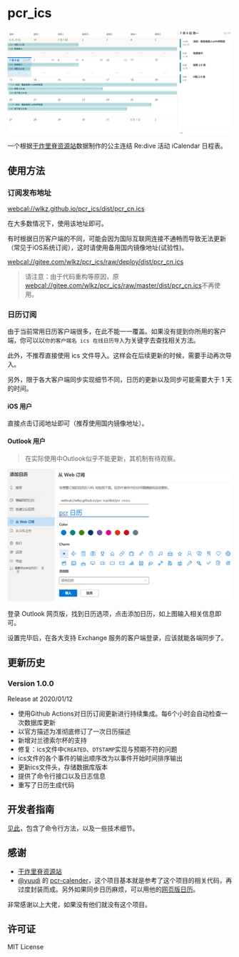 # pcr_ics

![banner](docs/banner.png)

一个根据[干炸里脊资源站](https://redive.estertion.win)数据制作的公主连结 Re:dive 活动 iCalendar 日程表。

## 使用方法

### 订阅发布地址

[webcal://wlkz.github.io/pcr_ics/dist/pcr_cn.ics](webcal://wlkz.github.io/pcr_ics/dist/pcr_cn.ics)

在大多数情况下，使用该地址即可。

有时根据日历客户端的不同，可能会因为国际互联网连接不通畅而导致无法更新（常见于iOS系统订阅），这时请使用备用国内镜像地址(试验性)。

[webcal://gitee.com/wlkz/pcr_ics/raw/deploy/dist/pcr_cn.ics](webcal://gitee.com/wlkz/pcr_ics/raw/deploy/dist/pcr_cn.ics)

> 请注意：由于代码重构等原因，原[webcal://gitee.com/wlkz/pcr_ics/raw/master/dist/pcr_cn.ics](webcal://gitee.com/wlkz/pcr_ics/raw/master/dist/pcr_cn.ics)不再使用。

### 日历订阅

由于当前常用日历客户端很多，在此不能一一覆盖。如果没有提到你所用的客户端，你可以以`你的客户端名 ics 在线日历导入`为关键字去查找相关方法。

此外，不推荐直接使用 ics 文件导入。这样会在后续更新的时候，需要手动再次导入。

另外，限于各大客户端同步实现细节不同，日历的更新以及同步可能需要大于 1 天的时间。

#### iOS 用户
  
直接点击订阅地址即可（推荐使用国内镜像地址）。

#### Outlook 用户

> 在实际使用中Outlook似乎不能更新，其机制有待观察。

![outlook](docs/outlook.png)

登录 Outlook 网页版，找到日历选项，点击添加日历，如上图输入相关信息即可。

设置完毕后，在各大支持 Exchange 服务的客户端登录，应该就能各端同步了。

## 更新历史

### Version 1.0.0

Release at 2020/01/12

- 使用Github Actions对日历订阅更新进行持续集成。每6个小时会自动检查一次数据库更新
- 以官方描述为准彻底修订了一次日历描述
- 新增对兰德索尔杯的支持
- 修复：ics文件中`CREATED`、`DTSTAMP`实现与预期不符的问题
- ics文件的各个事件的输出顺序改为以事件开始时间排序输出
- 更新ics文件头，存储数据库版本
- 提供了命令行接口以及日志信息
- 重写了日历生成代码

## 开发者指南

[见此](docs/developer.md)，包含了命令行方法，以及一些技术细节。

## 感谢

- [干炸里脊资源站](https://redive.estertion.win)
- [@yuudi](https://github.com/yuudi) 的 [
pcr-calender](https://github.com/yuudi/pcr-calender)，这个项目基本就是参考了这个项目的相关代码，再过度封装而成。另外如果同步日历麻烦，可以用他的[网页版日历](https://tools.yobot.win/calender/#cn)。

非常感谢以上大佬，如果没有他们就没有这个项目。

## 许可证

MIT License
